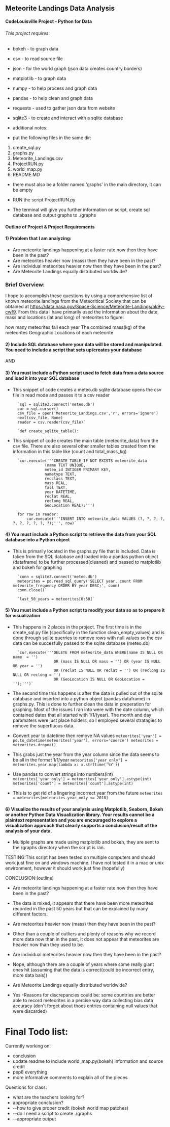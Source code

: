 ## Meteorite Landings Data Analysis
#### CodeLouisville Project - Python for Data

###### This project requires:

* bokeh - to graph data
* csv - to read source file
* json - for the world graph (json data creates country borders)
* matplotlib - to graph data
* numpy - to help process and graph data
* pandas - to help clean and graph data
* requests - used to gather json data from website
* sqlite3 - to create and interact with a sqlite database

* additional notes: 

* put the following files in the same dir:
1) create_sql.py
2) graphs.py
3) Meteorite_Landings.csv
4) ProjectRUN.py
5) world_map.py
6) README.MD

* there must also be a folder named 'graphs' in the main directory, it can be empty

* RUN the script ProjectRUN.py

* The terminal will give you further information on script, create sql database and output graphs to ./graphs


#### Outline of Project & Project Requirements

#### 1)  Problem that I am analyzing: 
    
* Are meteorite landings happening at a faster rate now then they have been in the past?
* Are meteorites heavier now (mass) then they have been in the past? 
* Are individual meteorites heavier now then they have been in the past?
* Are Meteorite Landings equally distributed worldwide?

### Brief Overview:
    
I hope to accomplish these questions by using a comprehensive list of known meteorite landings from the Meteoritical Society
that can be obtained at https://data.nasa.gov/Space-Science/Meteorite-Landings/ak9y-cwf9.
From this data I have primarily used the information about the date, mass and locations (lat and long) of meteorites to figure:
    
how many meteorites fall each year
The combined mass(kg) of the meteorites
Geographic Locations of each meteorite


#### 2)  Include SQL database where your data will be stored and manipulated.  You need to include a script that sets up/creates your database
AND
#### 3)  You must include a Python script used to fetch data from a data source and load it into your SQL database

* This snippet of code creates a meteo.db sqlite database opens the csv file in read mode and passes it to a csv reader

        `sql = sqlite3.connect('meteo.db')
        cur = sql.cursor()
        csv_file = open('Meteorite_Landings.csv','r', errors='ignore')
        next(csv_file, None)
        reader = csv.reader(csv_file)`

        `def create_sqlite_table():


* This snippet of code creates the main table (meteorite_data) from the csv file.  There are also several other smaller tables created from the information in this table like (count and total_mass_kg)

        `cur.execute('''CREATE TABLE IF NOT EXISTS meteorite_data
                    (name TEXT UNIQUE, 
                    meteo_id INTIGER PRIMARY KEY,
                    nametype TEXT, 
                    recclass TEXT,
                    mass REAL, 
                    fall TEXT, 
                    year DATETIME, 
                    reclat REAL,
                    reclong REAL, 
                    GeoLocation REAL);''')

        for row in reader:
            cur.execute('''INSERT INTO meteorite_data VALUES (?, ?, ?, ?, ?, ?, ?, ?, ?, ?);''', row)`


#### 4)  You must include a Python script to retrieve the data from your SQL database into a Python object

* This is primarily located in the graphs.py file that is included.  Data is taken from the SQL database and loaded into a pandas python object (dataframe) to be further processed(cleaned) and passed to matplotlib and bokeh for graphing

        `conn = sqlite3.connect('meteo.db')
        meteorites = pd.read_sql_query('SELECT year, count FROM meteorite_frequency ORDER BY year DESC;', conn)
        conn.close()`

        `last_50_years = meteorites[0:50]`


#### 5)  You must include a Python script to modify your data so as to prepare it for visualization

* This happens in 2 places in the project.  The first time is in the create_sql.py file (specifically in the function clean_empty_values) and is done through sqlite querries to remove rows with null values so the csv data can be succesfully passed to the sqlite database (meteo.db)

        `cur.execute('''DELETE FROM meteorite_data WHERE(name IS NULL OR name  = '') 
                        OR (mass IS NULL OR mass = '') OR (year IS NULL OR year = '') 
                        OR (reclat IS NULL OR reclat = '') OR (reclong IS NULL OR reclong = '') 
                        OR (GeoLocation IS NULL OR GeoLocation = '');''')`



* The second time this happens is after the data is pulled out of the sqlite database and inserted into a python object (pandas dataframe) in graphs.py.  This is done to further clean the data in preperation for graphing.  Most of the issues I ran into were with the date column, which contained dates that all started with 1/1/(year).  The month and day paramaters were just place holders, so I employed several stratagies to remove the superfluous data.
            
* Convert year to datetime then remove NA values
        `meteorites['year'] = pd.to_datetime(meteorites['year'], errors='coerce')
        meteorites = meteorites.dropna()`

* This grabs just the year from the year column since the data seems to be all in the format 1/1/year
        `meteorites['year_only'] = meteorites.year.map(lambda x: x.strftime('%Y'))`

* Use pandas to convert strings into numbers(int)
        `meteorites['year_only'] = meteorites['year_only'].astype(int)
        meteorites['count'] = meteorites['count'].astype(int)`

* This is to get rid of a lingering incorrect year from the future
        `meteorites = meteorites[meteorites.year_only <= 2018]`


#### 6)  Visualize the results of your analysis using Matplotlib, Seaborn, Bokeh or another Python Data Visualization library. Your results cannot be a plaintext representation and you are encouraged to explore a visualization approach that clearly supports a conclusion/result of the analysis of your data.

* Multiple graphs are made using matplotlib and bokeh, they are sent to the /graphs directory when the script is ran.


TESTING:This script has been tested on multiple computers and should work just fine on and windows machine.  I have not tested it in a mac or unix environment, however it should work just fine (hopefully)


CONCLUSION:(outline)
 
* Are meteorite landings happening at a faster rate now then they have been in the past?
 - The data is mixed, it appears that there have been more meteorites recorded in the past 50 years but that can be explained by many different factors.
 
 
* Are meteorites heavier now (mass) then they have been in the past?
- Other than a couple of outliers and plenty of reasons why we record more data now than in the past, it does not appear that meteorites are heavier now than they used to be.


* Are individual meteorites heavier now then they have been in the past?
- Nope, although there are a couple of years where some really giant ones hit (assuming that the data is correct(could be incorrect entry, more data bais))

* Are Meteorite Landings equally distributed worldwide?
- Yes
-Reasons for discrepancies could be:
    some countries are better able to record meteorites in a percise way
    data collecting bias
    data accuracy (don't forget about thoes entries containing null values that were discarded)
    





# Final Todo list:

Currently working on:
* conclusion
* update readme to include world_map.py(bokeh) information and source credit
* pep8 everything
* more informative comments to explain all of the pieces
        
Questions for class:
* what are the teachers looking for?
* appropriate conclusion?
* --how to give proper credit (bokeh world map patches)
* --do I need a script to create ./graphs
* --appropriate output